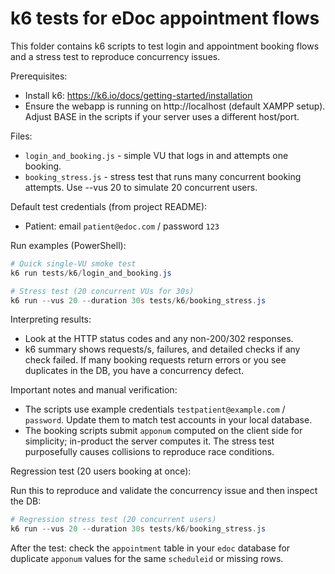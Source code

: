 # k6 tests for eDoc appointment flows

This folder contains k6 scripts to test login and appointment booking flows and a stress test to reproduce concurrency issues.

Prerequisites:
- Install k6: https://k6.io/docs/getting-started/installation
- Ensure the webapp is running on http://localhost (default XAMPP setup). Adjust BASE in the scripts if your server uses a different host/port.

Files:
- `login_and_booking.js` - simple VU that logs in and attempts one booking.
- `booking_stress.js` - stress test that runs many concurrent booking attempts. Use --vus 20 to simulate 20 concurrent users.

Default test credentials (from project README):

- Patient: email `patient@edoc.com` / password `123`

Run examples (PowerShell):
```powershell
# Quick single-VU smoke test
k6 run tests/k6/login_and_booking.js

# Stress test (20 concurrent VUs for 30s)
k6 run --vus 20 --duration 30s tests/k6/booking_stress.js
```

Interpreting results:
- Look at the HTTP status codes and any non-200/302 responses.
- k6 summary shows requests/s, failures, and detailed checks if any check failed. If many booking requests return errors or you see duplicates in the DB, you have a concurrency defect.

Important notes and manual verification:
- The scripts use example credentials `testpatient@example.com` / `password`. Update them to match test accounts in your local database.
- The booking scripts submit `apponum` computed on the client side for simplicity; in-product the server computes it. The stress test purposefully causes collisions to reproduce race conditions.

Regression test (20 users booking at once):

Run this to reproduce and validate the concurrency issue and then inspect the DB:

```powershell
# Regression stress test (20 concurrent users)
k6 run --vus 20 --duration 30s tests/k6/booking_stress.js
```

After the test: check the `appointment` table in your `edoc` database for duplicate `apponum` values for the same `scheduleid` or missing rows.
